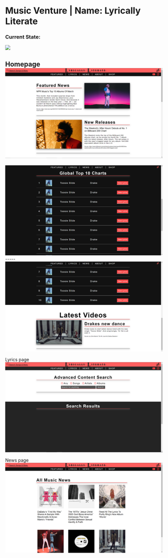 # Music Venture | Name: Lyrically Literate 
### Current State:

![](/static/website_screenshots/OverviewGif.gif)

Homepage
<img src="/static/website_screenshots/Homepage1.PNG"/>
-----
<img src="/static/website_screenshots/Homepage2.PNG"/>
-----
<img src="/static/website_screenshots/Homepage3.PNG"/>

Lyrics page
<img src="/static/website_screenshots/Lyricspage1.PNG"/>

News page
<img src="/static/website_screenshots/Newspage1.PNG"/>

